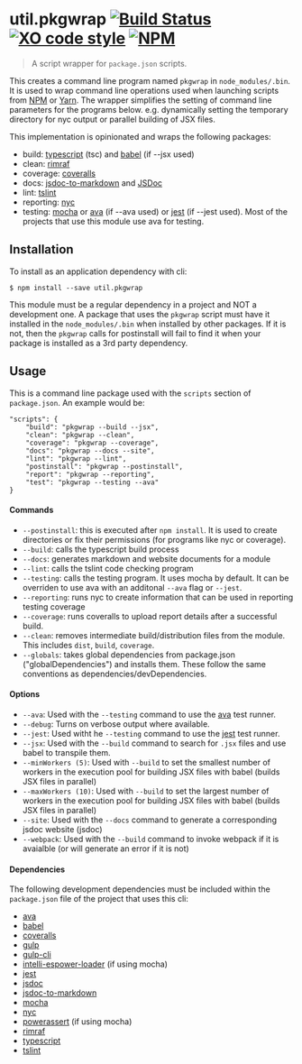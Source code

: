 # util.pkgwrap [![Build Status](https://travis-ci.org/jmquigley/util.pkgwrap.svg?branch=master)](https://travis-ci.org/jmquigley/util.pkgwrap) [![XO code style](https://img.shields.io/badge/code_style-XO-5ed9c7.svg)](https://github.com/sindresorhus/xo) [![NPM](https://img.shields.io/npm/v/util.pkgwrap.svg)](https://www.npmjs.com/package/util.pkgwrap)

> A script wrapper for `package.json` scripts.

This creates a command line program named `pkgwrap` in `node_modules/.bin`.  It is used to wrap command line operations used when launching scripts from [NPM](https://github.com/npm/npm) or [Yarn](https://yarnpkg.com/en/).  The wrapper simplifies the setting of command line parameters for the programs below.  e.g. dynamically setting the temporary directory for nyc output or parallel building of JSX files.

This implementation is opinionated and wraps the following packages:

- build: [typescript](https://www.typescriptlang.org/) (tsc) and [babel](https://babeljs.io/) (if --jsx used)
- clean: [rimraf](https://www.npmjs.com/package/rimraf)
- coverage: [coveralls](https://www.npmjs.com/package/coveralls)
- docs: [jsdoc-to-markdown](https://www.npmjs.com/package/jsdoc-to-markdown) and [JSDoc](http://usejsdoc.org/index.html)
- lint: [tslint](https://palantir.github.io/tslint/)
- reporting: [nyc](https://www.npmjs.com/package/nyc)
- testing: [mocha](https://mochajs.org/) or [ava](https://github.com/avajs/ava) (if --ava used) or [jest](https://facebook.github.io/jest/) (if --jest used).  Most of the projects that use this module use ava for testing.


## Installation

To install as an application dependency with cli:
```
$ npm install --save util.pkgwrap
```

This module must be a regular dependency in a project and NOT a development one.  A package that uses the `pkgwrap` script must have it installed in the `node_modules/.bin` when installed by other packages.  If it is not, then the `pkgwrap` calls for postinstall will fail to find it when your package is installed as a 3rd party dependency.

## Usage
This is a command line package used with the `scripts` section of `package.json`.  An example would be:

    "scripts": {
	    "build": "pkgwrap --build --jsx",
		"clean": "pkgwrap --clean",
        "coverage": "pkgwrap --coverage",
		"docs": "pkgwrap --docs --site",
        "lint": "pkgwrap --lint",
        "postinstall": "pkgwrap --postinstall",
        "report": "pkgwrap --reporting",
        "test": "pkgwrap --testing --ava"
    }

#### Commands

- `--postinstall`: this is executed after `npm install`.  It is used to create directories or fix their permissions (for programs like nyc or coverage).
- `--build`: calls the typescript build process
- `--docs`: generates markdown and website documents for a module
- `--lint`: calls the tslint code checking program
- `--testing`: calls the testing program.  It uses mocha by default.  It can be overriden to use ava with an additonal `--ava` flag or `--jest`.
- `--reporting`: runs nyc to create information that can be used in reporting testing coverage
- `--coverage`: runs coveralls to upload report details after a successful build.
- `--clean`: removes intermediate build/distribution files from the module.  This includes `dist`, `build`, `coverage`.
- `--globals`: takes global dependencies from package.json ("globalDependencies") and installs them.  These follow the same conventions as dependencies/devDependencies.

#### Options

- `--ava`: Used with the `--testing` command to use the [ava](https://github.com/avajs/ava) test runner.
- `--debug`: Turns on verbose output where available.
- `--jest`: Used witht he `--testing` command to use the [jest](https://facebook.github.io/jest/) test runner.
- `--jsx`: Used with the `--build` command to search for `.jsx` files and use babel to transpile them.
- `--minWorkers (5)`: Used with `--build` to set the smallest number of workers in the execution pool for building JSX files with babel (builds JSX files in parallel)
- `--maxWorkers (10)`: Used with `--build` to set the largest number of workers in the execution pool for building JSX files with babel (builds JSX files in parallel)
- `--site`: Used with the `--docs` command to generate a corresponding jsdoc website (jsdoc)
- `--webpack`: Used with the `--build` command to invoke webpack if it is avaialble (or will generate an error if it is not)

#### Dependencies
The following development dependencies must be included within the `package.json` file of the project that uses this cli:

- [ava](https://github.com/avajs/ava)
- [babel](https://babeljs.io/)
- [coveralls](https://www.npmjs.com/package/coveralls)
- [gulp](https://www.npmjs.com/package/gulp)
- [gulp-cli](https://www.npmjs.com/package/gulp-cli)
- [intelli-espower-loader](https://www.npmjs.com/package/intelli-espower-loader) (if using mocha)
- [jest](https://facebook.github.io/jest/)
- [jsdoc](https://www.npmjs.com/package/jsdoc)
- [jsdoc-to-markdown](https://www.npmjs.com/package/jsdoc-to-markdown)
- [mocha](https://www.npmjs.com/package/mocha)
- [nyc](https://www.npmjs.com/package/nyc)
- [powerassert](https://www.npmjs.com/package/power-assert) (if using mocha)
- [rimraf](https://www.npmjs.com/package/rimraf)
- [typescript](https://www.npmjs.com/package/typescript)
- [tslint](https://www.npmjs.com/package/tslint)
